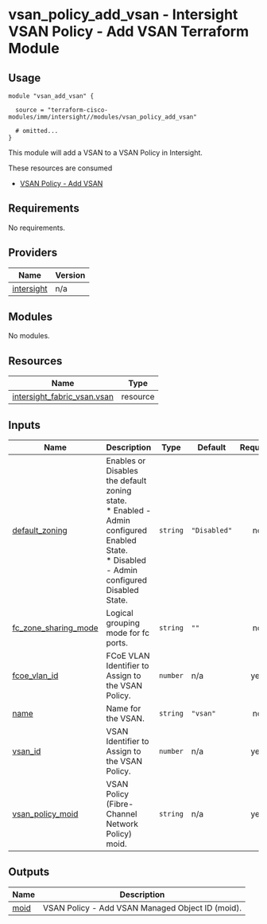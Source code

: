 # vsan_policy_add_vsan - Intersight VSAN Policy - Add VSAN Terraform Module

## Usage

```hcl
module "vsan_add_vsan" {

  source = "terraform-cisco-modules/imm/intersight//modules/vsan_policy_add_vsan"

  # omitted...
}
```

This module will add a VSAN to a VSAN Policy in Intersight.  

These resources are consumed

* [VSAN Policy - Add VSAN](https://registry.terraform.io/providers/CiscoDevNet/intersight/latest/docs/resources/fabric_vsan)

<!-- BEGINNING OF PRE-COMMIT-TERRAFORM DOCS HOOK -->
## Requirements

No requirements.

## Providers

| Name | Version |
|------|---------|
| <a name="provider_intersight"></a> [intersight](#provider\_intersight) | n/a |

## Modules

No modules.

## Resources

| Name | Type |
|------|------|
| [intersight_fabric_vsan.vsan](https://registry.terraform.io/providers/CiscoDevNet/intersight/latest/docs/resources/fabric_vsan) | resource |

## Inputs

| Name | Description | Type | Default | Required |
|------|-------------|------|---------|:--------:|
| <a name="input_default_zoning"></a> [default\_zoning](#input\_default\_zoning) | Enables or Disables the default zoning state.<br>* Enabled - Admin configured Enabled State.<br>* Disabled - Admin configured Disabled State. | `string` | `"Disabled"` | no |
| <a name="input_fc_zone_sharing_mode"></a> [fc\_zone\_sharing\_mode](#input\_fc\_zone\_sharing\_mode) | Logical grouping mode for fc ports. | `string` | `""` | no |
| <a name="input_fcoe_vlan_id"></a> [fcoe\_vlan\_id](#input\_fcoe\_vlan\_id) | FCoE VLAN Identifier to Assign to the VSAN Policy. | `number` | n/a | yes |
| <a name="input_name"></a> [name](#input\_name) | Name for the VSAN. | `string` | `"vsan"` | no |
| <a name="input_vsan_id"></a> [vsan\_id](#input\_vsan\_id) | VSAN Identifier to Assign to the VSAN Policy. | `number` | n/a | yes |
| <a name="input_vsan_policy_moid"></a> [vsan\_policy\_moid](#input\_vsan\_policy\_moid) | VSAN Policy (Fibre-Channel Network Policy) moid. | `string` | n/a | yes |

## Outputs

| Name | Description |
|------|-------------|
| <a name="output_moid"></a> [moid](#output\_moid) | VSAN Policy - Add VSAN Managed Object ID (moid). |
<!-- END OF PRE-COMMIT-TERRAFORM DOCS HOOK -->
